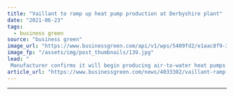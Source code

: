 ```yaml
---
title: "Vaillant to ramp up heat pump production at Derbyshire plant"
date: "2021-06-23"
tags: 
  - business green
source: "business green"
image_url: "https://www.businessgreen.com/api/v1/wps/5409fd2/e1aac8f9-3461-4dd0-95c6-f99d17807830/2/vaillanttoexpandukproductiontoincludeheatpumps-75L-185x114.jpg"
image_fp: "/assets/img/post_thumbnails/139.jpg"
lead: "
 Manufacturer confirms it will begin producing air-to-water heat pumps at flagship UK plant after seeing 'record demand' for the zero emission heating solution ..."
article_url: "https://www.businessgreen.com/news/4033302/vaillant-ramp-heat-pump-production-derbyshire-plant"
---
```


---
